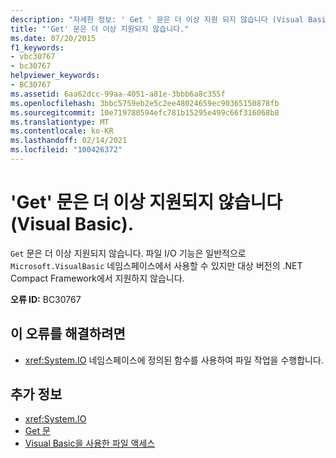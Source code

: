 ```yaml
---
description: "자세한 정보: ' Get ' 문은 더 이상 지원 되지 않습니다 (Visual Basic)."
title: "'Get' 문은 더 이상 지원되지 않습니다."
ms.date: 07/20/2015
f1_keywords:
- vbc30767
- bc30767
helpviewer_keywords:
- BC30767
ms.assetid: 6aa62dcc-99aa-4051-a81e-3bbb6a8c355f
ms.openlocfilehash: 3bbc5759eb2e5c2ee48024659ec90365150878fb
ms.sourcegitcommit: 10e719780594efc781b15295e499c66f316068b8
ms.translationtype: MT
ms.contentlocale: ko-KR
ms.lasthandoff: 02/14/2021
ms.locfileid: "100426372"
---
```

# <a name="get-statements-are-no-longer-supported-visual-basic"></a>'Get' 문은 더 이상 지원되지 않습니다(Visual Basic).

`Get` 문은 더 이상 지원되지 않습니다. 파일 I/O 기능은 일반적으로 `Microsoft.VisualBasic` 네임스페이스에서 사용할 수 있지만 대상 버전의 .NET Compact Framework에서 지원하지 않습니다.  
  
 **오류 ID:** BC30767  
  
## <a name="to-correct-this-error"></a>이 오류를 해결하려면  
  
- <xref:System.IO> 네임스페이스에 정의된 함수를 사용하여 파일 작업을 수행합니다.  
  
## <a name="see-also"></a>추가 정보

- <xref:System.IO>
- [Get 문](../language-reference/statements/get-statement.md)
- [Visual Basic을 사용한 파일 액세스](../developing-apps/programming/drives-directories-files/file-access.md)
